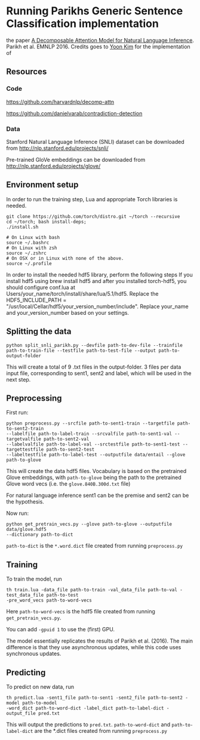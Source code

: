 # Running Parikhs Generic Sentence Classification implementation

the paper [A Decomposable Attention Model for Natural Language Inference](https://arxiv.org/abs/1606.01933). Parikh et al. EMNLP 2016.
Credits goes to <a href="http://yoon.io">Yoon Kim</a> for the implementation of 

## Resources

### Code
https://github.com/harvardnlp/decomp-attn

https://github.com/danielvarab/contradiction-detection

### Data
Stanford Natural Language Inference (SNLI) dataset can be downloaded from http://nlp.stanford.edu/projects/snli/

Pre-trained GloVe embeddings can be downloaded from http://nlp.stanford.edu/projects/glove/


## Environment setup
In order to run the training step, Lua and appropriate Torch libraries is needed. 
```
git clone https://github.com/torch/distro.git ~/torch --recursive
cd ~/torch; bash install-deps;
./install.sh

# On Linux with bash
source ~/.bashrc
# On Linux with zsh
source ~/.zshrc
# On OSX or in Linux with none of the above.
source ~/.profile
```

In order to install the needed hdf5 library, perform the following steps
If you install hdf5 using brew install hdf5 and after you installed torch-hdf5, you should configure conf.lua at Users/your_name/torch/install/share/lua/5.1/hdf5.
Replace the HDF5_INCLUDE_PATH = "/usr/local/Cellar/hdf5/your_version_number/include".
Replace your_name and your_version_number based on your settings.

## Splitting the data
```
python split_snli_parikh.py --devfile path-to-dev-file --trainfile path-to-train-file --testfile path-to-test-file --output path-to-output-folder
```

This will create a total of 9 .txt files in the output-folder. 3 files per data input file, corresponding to sent1, sent2 and label, which will be used in the next step.
## Preprocessing

First run:
```
python preprocess.py --srcfile path-to-sent1-train --targetfile path-to-sent2-train
--labelfile path-to-label-train --srcvalfile path-to-sent1-val --targetvalfile path-to-sent2-val
--labelvalfile path-to-label-val --srctestfile path-to-sent1-test --targettestfile path-to-sent2-test
--labeltestfile path-to-label-test --outputfile data/entail --glove path-to-glove
```
This will create the data hdf5 files. Vocabulary is based on the pretrained Glove embeddings,
with `path-to-glove` being the path to the pretrained Glove word vecs (i.e. the `glove.840B.300d.txt`
file)

For natural language inference sent1 can be the premise and sent2 can be the hypothesis.

Now run:
```
python get_pretrain_vecs.py --glove path-to-glove --outputfile data/glove.hdf5
--dictionary path-to-dict
```
`path-to-dict` is the `*.word.dict` file created from running `preprocess.py`



## Training



To train the model, run 
```
th train.lua -data_file path-to-train -val_data_file path-to-val -test_data_file path-to-test
-pre_word_vecs path-to-word-vecs
```
Here `path-to-word-vecs` is the hdf5 file created from running `get_pretrain_vecs.py`.

You can add `-gpuid 1` to use the (first) GPU.

The model essentially replicates the results of Parikh et al. (2016). The main difference is that
they use asynchronous updates, while this code uses synchronous updates.

## Predicting
To predict on new data, run
```
th predict.lua -sent1_file path-to-sent1 -sent2_file path-to-sent2 -model path-to-model
-word_dict path-to-word-dict -label_dict path-to-label-dict -output_file pred.txt
```
This will output the predictions to `pred.txt`. `path-to-word-dict` and `path-to-label-dict` are the
*.dict files created from running `preprocess.py`
